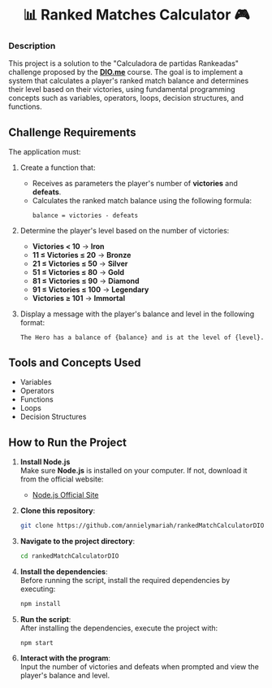 <h1 align="center">📊 Ranked Matches Calculator 🎮</h1>

### **Description**  
This project is a solution to the "Calculadora de partidas Rankeadas" challenge proposed by the **[DIO.me](https://web.dio.me/track/formacao-logica-de-programacao)** course. The goal is to implement a system that calculates a player's ranked match balance and determines their level based on their victories, using fundamental programming concepts such as variables, operators, loops, decision structures, and functions.

## **Challenge Requirements**  
The application must:  

1. Create a function that:  
   - Receives as parameters the player's number of **victories** and **defeats**.  
   - Calculates the ranked match balance using the following formula:  
     ```  
     balance = victories - defeats  
     ```  

2. Determine the player's level based on the number of victories:  
   - **Victories < 10** → **Iron**  
   - **11 ≤ Victories ≤ 20** → **Bronze**  
   - **21 ≤ Victories ≤ 50** → **Silver**  
   - **51 ≤ Victories ≤ 80** → **Gold**  
   - **81 ≤ Victories ≤ 90** → **Diamond**  
   - **91 ≤ Victories ≤ 100** → **Legendary**  
   - **Victories ≥ 101** → **Immortal**  

3. Display a message with the player's balance and level in the following format:  
   ```  
   The Hero has a balance of {balance} and is at the level of {level}.  
   ```

## **Tools and Concepts Used**  
- Variables  
- Operators  
- Functions  
- Loops  
- Decision Structures  

## **How to Run the Project**  

1. **Install Node.js**  
   Make sure **Node.js** is installed on your computer. If not, download it from the official website:  
   - [Node.js Official Site](https://nodejs.org)  

2. **Clone this repository**:  
   ```bash  
   git clone https://github.com/annielymariah/rankedMatchCalculatorDIO.git  
   ```  

3. **Navigate to the project directory**:  
   ```bash  
   cd rankedMatchCalculatorDIO  
   ```  

4. **Install the dependencies**:  
   Before running the script, install the required dependencies by executing:  
   ```bash  
   npm install  
   ```  

5. **Run the script**:  
   After installing the dependencies, execute the project with:  
   ```bash  
   npm start  
   ```  

6. **Interact with the program**:  
   Input the number of victories and defeats when prompted and view the player's balance and level.

